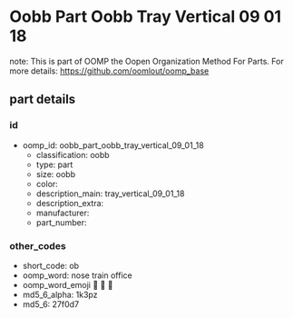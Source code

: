 # Oobb Part Oobb Tray Vertical 09 01 18  

note: This is part of OOMP the Oopen Organization Method For Parts. For more details: https://github.com/oomlout/oomp_base

##  part details





### id
* oomp_id: oobb_part_oobb_tray_vertical_09_01_18
  * classification: oobb
  * type: part
  * size: oobb
  * color: 
  * description_main: tray_vertical_09_01_18
  * description_extra: 
  * manufacturer: 
  * part_number: 

### other_codes
* short_code: ob
* oomp_word: nose train office
* oomp_word_emoji :nose: :train: :office:
* md5_6_alpha: 1k3pz
* md5_6: 27f0d7